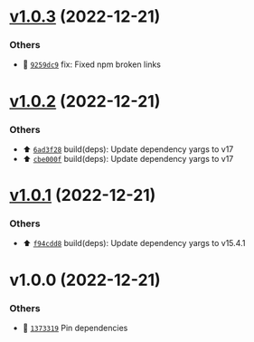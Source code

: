 # [v1.0.3](https://github.com/bryanjtc/css-colorguard-upgraded/compare/v1.0.2...v1.0.3) (2022-12-21)

### Others

- 🐛 [`9259dc9`](https://github.com/bryanjtc/css-colorguard-upgraded/commit/9259dc9) fix: Fixed npm broken links

# [v1.0.2](https://github.com/bryanjtc/css-colorguard-upgraded/compare/v1.0.1...v1.0.2) (2022-12-21)

### Others

- ⬆️ [`6ad3f28`](https://github.com/bryanjtc/css-colorguard-upgraded/commit/6ad3f28) build(deps): Update dependency yargs to v17
- ⬆️ [`cbe000f`](https://github.com/bryanjtc/css-colorguard-upgraded/commit/cbe000f) build(deps): Update dependency yargs to v17

# [v1.0.1](https://github.com/bryanjtc/css-colorguard-upgraded/compare/v1.0.0...v1.0.1) (2022-12-21)

### Others

- ⬆️ [`f94cdd8`](https://github.com/bryanjtc/css-colorguard-upgraded/commit/f94cdd8) build(deps): Update dependency yargs to v15.4.1

# v1.0.0 (2022-12-21)

### Others

- 📌 [`1373319`](https://github.com/bryanjtc/css-colorguard-upgraded/commit/1373319) Pin dependencies
